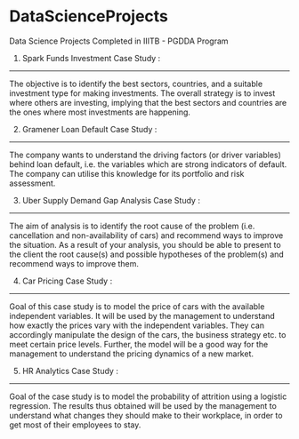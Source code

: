 # DataScienceProjects
Data Science Projects Completed in IIITB - PGDDA Program

1. Spark Funds Investment Case Study :
-----------------------------------------------------
The objective is to identify the best sectors, countries, and a suitable investment type for making investments. The overall strategy is to invest where others are investing, implying that the best sectors and countries are the ones where most investments are happening.

2. Gramener Loan Default Case Study :
-----------------------------------------------------
The company wants to understand the driving factors (or driver variables) behind loan default, i.e. the variables which are strong indicators of default.  The company can utilise this knowledge for its portfolio and risk assessment. 

3. Uber Supply Demand Gap Analysis Case Study :
-----------------------------------------------------
The aim of analysis is to identify the root cause of the problem (i.e. cancellation and non-availability of cars) and recommend ways to improve the situation. As a result of your analysis, you should be able to present to the client the root cause(s) and possible hypotheses of the problem(s) and recommend ways to improve them.

4. Car Pricing Case Study :
-----------------------------------------------------
Goal of this case study is to model the price of cars with the available independent variables. It will be used by the management to understand how exactly the prices vary with the independent variables. They can accordingly manipulate the design of the cars, the business strategy etc. to meet certain price levels. Further, the model will be a good way for the management to understand the pricing dynamics of a new market.

5. HR Analytics Case Study :
-----------------------------------------------------
Goal of the case study is to model the probability of attrition using a logistic regression. The results thus obtained will be used by the management to understand what changes they should make to their workplace, in order to get most of their employees to stay.

